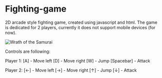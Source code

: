 # Fighting-game

2D arcade style fighting game, created using javascript and html. The game is dedicated for 2 players, currently it does not support mobile devices (for now).

![Wrath of the Samurai](https://user-images.githubusercontent.com/75435412/162577404-0f23bdfb-cab0-43f5-9b1d-6cc6fa8249c5.PNG)

Controls are following:

Player 1:
[A] - Move left
[D] - Move right
[W] - Jump
[Spacebar] - Attack

Player 2:
[←] - Move left
[→] - Move right
[↑] - Jump
[↓] - Attack
